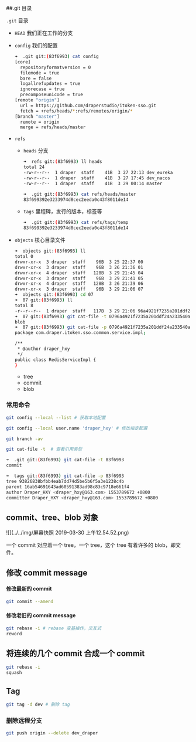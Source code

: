 ##.git 目录



``.git`` 目录

* ``HEAD`` 我们正在工作的分支

* ``config`` 我们的配置

  ```bash
  ➜  .git git:(83f6993) cat config
  [core]
  	repositoryformatversion = 0
  	filemode = true
  	bare = false
  	logallrefupdates = true
  	ignorecase = true
  	precomposeunicode = true
  [remote "origin"]
  	url = https://github.com/draperstudio/itoken-sso.git
  	fetch = +refs/heads/*:refs/remotes/origin/*
  [branch "master"]
  	remote = origin
  	merge = refs/heads/master
  ```

* ``refs``

  * ``heads`` 分支

    ```bash
    ➜  refs git:(83f6993) ll heads
    total 24
    -rw-r--r--  1 draper  staff    41B  3 27 22:13 dev_eureka
    -rw-r--r--  1 draper  staff    41B  3 27 17:45 dev_nacos
    -rw-r--r--  1 draper  staff    41B  3 29 00:14 master
    ```

    ```bash
    ➜  .git git:(83f6993) cat refs/heads/master
    83f699392e3233974d8cec2eeda0c43f8011de14
    ```

    

  * ``tags`` 里程碑，发行的版本，标签等

    ```bash
    ➜  .git git:(83f6993) cat refs/tags/temp
    83f699392e3233974d8cec2eeda0c43f8011de14
    ```

    

* ``objects`` 核心目录文件

  ```bash
  ➜  objects git:(83f6993) ll
  total 0
  drwxr-xr-x  3 draper  staff    96B  3 25 22:37 00
  drwxr-xr-x  3 draper  staff    96B  3 26 21:36 01
  drwxr-xr-x  4 draper  staff   128B  3 29 21:45 04
  drwxr-xr-x  3 draper  staff    96B  3 29 21:41 05
  drwxr-xr-x  4 draper  staff   128B  3 26 21:39 06
  drwxr-xr-x  3 draper  staff    96B  3 29 21:06 07
  ➜  objects git:(83f6993) cd 07
  ➜  07 git:(83f6993) ll
  total 8
  -r--r--r--  1 draper  staff   117B  3 29 21:06 96a4921f7235a201ddf24a233540a084853a3a
  ➜  07 git:(83f6993) git cat-file -t 0796a4921f7235a201ddf24a233540a084853a3a
  blob
  ➜  07 git:(83f6993) git cat-file -p 0796a4921f7235a201ddf24a233540a084853a3a
  package com.draper.itoken.sso.common.service.impl;
  
  /**
   * @author draper_hxy
   */
  public class RedisServiceImpl {
  }
  ```

  * tree
  * commit
  * blob





### 常用命令

```bash
git config --local --list # 获取本地配置
```

```bash
git config --local user.name 'draper_hxy' # 修改指定配置
```

```bash
git branch -av
```

```bash
git cat-file -t  # 查看引用类型
```

```bash
➜  .git git:(83f6993) git cat-file -t 83f6993
commit
```

```bash
➜  tags git:(83f6993) git cat-file -p 83f6993
tree 93826838bfbb4eab7dd74d5be5b6f5a3e1238c4b
parent 16ab54691643ad60591383ad98c83c9718e661f4
author Draper_HXY <draper_hxy@163.com> 1553789672 +0800
committer Draper_HXY <draper_hxy@163.com> 1553789672 +0800
```



## commit、tree、blob 对象

![](../../img/屏幕快照 2019-03-30 上午12.54.52.png)

一个 commit 对应着一个 tree，一个 tree，这个 tree 有着许多的 blob，即文件。



## 修改 commit message

#### 修改最新的 commit

```bash
git commit --amend
```

#### 修改老旧的 commit message

```bash
git rebase -i # rebase 变基操作，交互式
reword
```





## 将连续的几个 commit 合成一个 commit

```bash
git rebase -i
squash
```



## Tag

```bash
git tag -d dev # 删除 tag
```



### 删除远程分支

```bash
git push origin --delete dev_draper
```

